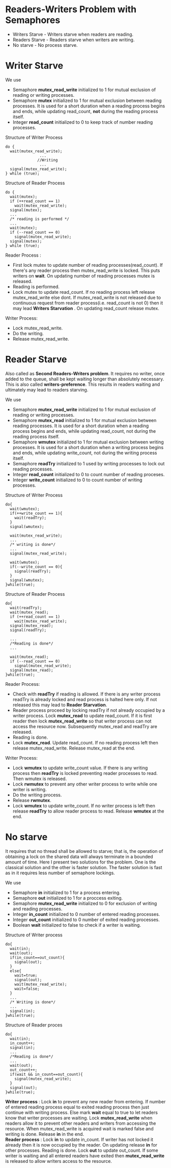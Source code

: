 # Readers-Writers Problem with  Semaphores

* Writers Starve - Writers starve when readers are reading.
* Readers Starve - Readers starve when writers are writing. 
* No starve - No process starve.



# Writer Starve

We use 
<ul>
  <li>Semaphore <b>mutex_read_write</b> initialized to 1 for mutual exclusion of reading or writing processes.</li>
  <li>Semaphore <b>mutex</b> initialized to 1 for mutual exclusion between reading processes. It is used for a short duration when a reading process begins and ends, while updating read_count, <b>not</b> during the reading process itself.</li>
  <li>Integer <b>read_count</b> initialized to 0 to keep track of number reading processes.</li>
 </ul>

Structure of Writer Process
```
do {
  wait(mutex_read_write); 
               ...     
              //Writing
               ... 
  signal(mutex_read_write); 
} while (true);

```

Structure of Reader Process
```
do {
  wait(mutex);
  if (++read_count == 1) 
    wait(mutex_read_write); 
  signal(mutex); 
  ...
  /* reading is performed */ 
  ... 
  wait(mutex);
  if (--read_count == 0) 
    signal(mutex_read_write); 
  signal(mutex); 
} while (true);
```

Reader Process : 
* First lock mutex to update number of reading processes(read_count). If there's any reader process then mutex_read_write is locked. This puts writers on <b>wait</b>. On updating number of reading processes mutex is released.
*  Reading is performed.
*  Lock mutex to update read_count. If no reading process left release mutex_read_write else dont. If mutex_read_write is not released due to continuous request from reader process(i.e. read_count is not 0) then it may lead **Writers Starvation** . On updating read_count release mutex.

Writer Process:
* Lock mutex_read_write.
* Do the writing.
* Release mutex_read_write.
# Reader Starve
Also called as **Second Readers-Writers problem**. It requires no writer, once added to the queue, shall be kept waiting longer than absolutely necessary. This is also called **writers-preference**.
This results in readers waiting and ultimately may lead to readers starving.

We use
* Semaphore **mutex_read_write** initialized to 1 for mutual exclusion of reading or writing processes.
* Semaphore **mutex_read** initialized to 1 for mutual exclusion between reading processes. It is used for a short duration when a reading process begins and ends,
 while updating read_count, not during the reading process itself.
* Semaphore **wmutex** initialized to 1 for mutual exclusion between writing processes. It is used for a short duration when a writing process begins and ends,
 while updating write_count, not during the writing process itself.
* Semaphore **readTry** initialized to 1 used by writing processes to lock out reading processes.
* Integer **read_count** initialized to 0 to count number of reading proceses.
* Integer **write_count** initialized to 0 to count number of writing processes.

Structure of Writer Process
```
do{
  wait(wmutex);
  if(++write_count == 1){
    wait(readTry);
  }
  signal(wmutex);
  
  wait(mutex_read_write);
  ...
  /* writing is done*/
  ...
  signal(mutex_read_write);
  
  wait(wmutex);
  if(--write_count == 0){
    signal(readTry);
  }
  signal(wmutex);
}while(true);
```
Structure of Reader Process
```
do{
  wait(readTry);
  wait(mutex_read);
  if (++read_count == 1) 
    wait(mutex_read_write); 
  signal(mutex_read); 
  signal(readTry);
  
  ...
  /*Reading is done*/
  ...
  
  wait(mutex_read);
  if (--read_count == 0) 
    signal(mutex_read_write); 
  signal(mutex_read);
}while(true);
```
Reader Process:
* Check with **readTry** if reading is allowed. If there is any writer process readTry is already locked and read process is halted here only. If not released this may lead to **Reader Starvation**.
* Reader process proceed by locking readTry if not already occupied by a writer process. Lock **mutex_read** to update read_count. If it is first reader then lock **mutex_read_write** so that writer process can not access the resource now. Subsequently mutex_read and readTry are released.
* Reading is done.
* Lock **mutex_read**. Update read_count. If no reading process left then release mutex_read_write. Release mutex_read at the end.

Writer Process:
* Lock **wmutex** to update write_count value. If there is any writing process then **readTry** is locked preventing reader processes to read. Then wmutex is released.
* Lock **rwmutex** to prevent any other writer process to write while one writer is writing. 
* Do the writing process.
* Release **rwmutex**.
* Lock **wmutex** to update write_count. If no writer process is left then release **readTry** to allow reader process to read. Release **wmutex** at the end.

# No starve
It requires that no thread shall be allowed to starve; that is, 
the operation of obtaining a lock on the shared data will always terminate in a bounded amount of time.
Here I present two solutions for the problem. One is the classical solution and the other is faster solution. The faster solution is 
fast as in it requires less number of semaphore lockings.

We use
* Semaphore **in** initialized to 1 for a process entering.
* Semaphore **out** initialized to 1 for a proccess exiting.
* Semaphore **mutex_read_write** initialized to 0 for exclusion of writing and reading processes.
* Integer **in_count** initialized to 0 number of entered reading processes.
* Integer **out_count** initialized to 0 number of exited reading processes.
* Boolean **wait** initialized to false to check if a writer is waiting.

Structure of Writer process
```
do{
  wait(in);
  wait(out);
  if(in_count==out_count){
    signal(out);
  }
  else{
    wait=true;
    signal(out);
    wait(mutex_read_write);
    wait=false;
  }
  ...
  /* Writing is done*/
  ...
  signal(in);
}while(true);
```
Structure of Reader proces
```
do{
  wait(in);
  in_count++;
  signal(in);
  ...
  /*Reading is done*/
  ...
  wait(out);
  out_count++;
  if(wait && in_count==out_count){
    signal(mutex_read_write);
  }
  signal(out);
}while(true);
```

**Writer process** : Lock **in** to prevent any new reader from entering. If number of entered reading process equal to exited reading process then just continue with writing process. Else mark **wait** equal to true to let readers know that writer processes are waiting. Lock **mutex_read_write** when readers allow it to prevent other readers and writers from accessing the resource. When mutex_read_write is acquired wait is marked false and writing is done. Release **in** in the end.<br>
**Reader process** : Lock **in** to update in_count. If writer has not locked it already then it is now occupied by the reader. On updating release **in** for other processes. Reading is done. Lock **out** to update out_count. If some writer is waiting and all entered readers have exited then **mutex_read_write** is released to allow writers access to the resource.
